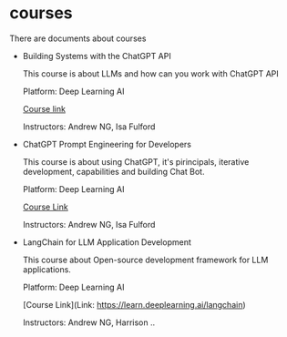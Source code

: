 # courses
There are documents about courses


* Building Systems with the ChatGPT API
  
  
  This course is about LLMs and how can you work with ChatGPT API

  Platform: Deep Learning AI

  [Course link](https://learn.deeplearning.ai/chatgpt-building-system)

  Instructors: Andrew NG, Isa Fulford



* ChatGPT Prompt Engineering for Developers


   This course is about using ChatGPT, it's pirincipals, iterative development, capabilities and building Chat Bot.

   Platform: Deep Learning AI

   [Course Link](https://learn.deeplearning.ai/chatgpt-prompt-eng)

   Instructors: Andrew NG, Isa Fulford


* LangChain for LLM Application Development


  This course about Open-source development framework for LLM applications.

  Platform: Deep Learning AI

  [Course Link](Link: https://learn.deeplearning.ai/langchain)

  Instructors: Andrew NG, Harrison ..



